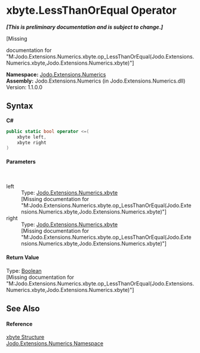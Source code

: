# xbyte.LessThanOrEqual Operator 
 _**\[This is preliminary documentation and is subject to change.\]**_

\[Missing <summary> documentation for "M:Jodo.Extensions.Numerics.xbyte.op_LessThanOrEqual(Jodo.Extensions.Numerics.xbyte,Jodo.Extensions.Numerics.xbyte)"\]

**Namespace:**&nbsp;<a href="N_Jodo_Extensions_Numerics">Jodo.Extensions.Numerics</a><br />**Assembly:**&nbsp;Jodo.Extensions.Numerics (in Jodo.Extensions.Numerics.dll) Version: 1.1.0.0

## Syntax

**C#**<br />
``` C#
public static bool operator <=(
	xbyte left,
	xbyte right
)
```


#### Parameters
&nbsp;<dl><dt>left</dt><dd>Type: <a href="T_Jodo_Extensions_Numerics_xbyte">Jodo.Extensions.Numerics.xbyte</a><br />\[Missing <param name="left"/> documentation for "M:Jodo.Extensions.Numerics.xbyte.op_LessThanOrEqual(Jodo.Extensions.Numerics.xbyte,Jodo.Extensions.Numerics.xbyte)"\]</dd><dt>right</dt><dd>Type: <a href="T_Jodo_Extensions_Numerics_xbyte">Jodo.Extensions.Numerics.xbyte</a><br />\[Missing <param name="right"/> documentation for "M:Jodo.Extensions.Numerics.xbyte.op_LessThanOrEqual(Jodo.Extensions.Numerics.xbyte,Jodo.Extensions.Numerics.xbyte)"\]</dd></dl>

#### Return Value
Type: <a href="https://docs.microsoft.com/dotnet/api/system.boolean" target="_blank" rel="noopener noreferrer">Boolean</a><br />\[Missing <returns> documentation for "M:Jodo.Extensions.Numerics.xbyte.op_LessThanOrEqual(Jodo.Extensions.Numerics.xbyte,Jodo.Extensions.Numerics.xbyte)"\]

## See Also


#### Reference
<a href="T_Jodo_Extensions_Numerics_xbyte">xbyte Structure</a><br /><a href="N_Jodo_Extensions_Numerics">Jodo.Extensions.Numerics Namespace</a><br />
